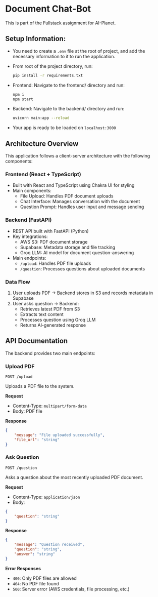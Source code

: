 # Document Chat-Bot

This is part of the Fullstack assignment for AI-Planet.

## Setup Information:
- You need to create a `.env` file at the root of project, and add the necessary information to it to run the application.

- From root of the project directory, run:
    ```bash
    pip install -r requirements.txt
    ```
- Frontend: Navigate to the frontend/ directory and run:
    ``` bash
    npm i
    npm start
    ```
- Backend: Navigate to the backend/ directory and run:
    ``` bash
    uvicorn main:app --reload
    ```
- Your app is ready to be loaded on `localhost:3000`

## Architecture Overview

This application follows a client-server architecture with the following components:

### Frontend (React + TypeScript)
- Built with React and TypeScript using Chakra UI for styling
- Main components:
  - File Upload: Handles PDF document uploads
  - Chat Interface: Manages conversation with the document
  - Question Prompt: Handles user input and message sending

### Backend (FastAPI)
- REST API built with FastAPI (Python)
- Key integrations:
  - AWS S3: PDF document storage
  - Supabase: Metadata storage and file tracking
  - Groq LLM: AI model for document question-answering
- Main endpoints:
  - `/upload`: Handles PDF file uploads
  - `/question`: Processes questions about uploaded documents

### Data Flow
1. User uploads PDF → Backend stores in S3 and records metadata in Supabase
2. User asks question → Backend:
   - Retrieves latest PDF from S3
   - Extracts text content
   - Processes question using Groq LLM
   - Returns AI-generated response

## API Documentation

The backend provides two main endpoints:

### Upload PDF
```http
POST /upload
```
Uploads a PDF file to the system.

**Request**
- Content-Type: `multipart/form-data`
- Body: PDF file

**Response**
```json
{
    "message": "File uploaded successfully",
    "file_url": "string"
}
```

### Ask Question
```http
POST /question
```
Asks a question about the most recently uploaded PDF document.

**Request**
- Content-Type: `application/json`
- Body:
```json
{
    "question": "string"
}
```

**Response**
```json
{
    "message": "Question received",
    "question": "string",
    "answer": "string"
}
```

**Error Responses**
- `400`: Only PDF files are allowed
- `404`: No PDF file found
- `500`: Server error (AWS credentials, file processing, etc.)

